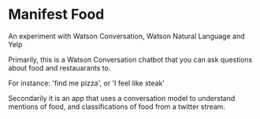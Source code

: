 # Manifest Food 

An experiment with Watson Conversation, Watson Natural Language and Yelp

Primarily, this is a Watson Conversation chatbot that you can ask questions about food and restauarants to. 

For instance: 'find me pizza', or 'I feel like steak'

Secondarily it is an app that uses a conversation model to understand mentions of food, and classifications of food from a twitter stream.




